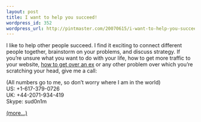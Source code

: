 ```yaml
--- 
layout: post
title: I want to help you succeed!
wordpress_id: 352
wordpress_url: http://pintmaster.com/20070615/i-want-to-help-you-succeed/
---
```

<p>I like to help other people succeed. I find it exciting to connect different people together, brainstorm on your problems, and discuss strategy. If you&rsquo;re unsure what you want to do with your life, how to get more traffic to your website, <a href="http://pintmaster.com/20060724/how-to-get-over-an-ex/">how to get over an ex</a> or any other problem over which you&rsquo;re scratching your head, give me a call:</p>
<p>(All numbers go to me, so don&rsquo;t worry where I am in the world)<br />
US: +1-617-379-0726<br />
UK: +44-2071-934-419<br />
Skype: sud0n1m</p>
<p> <a href="http://topstartup.com/2007/06/15/i-want-to-help-you-succeed/#more-79">(more&hellip;)</a></p>
